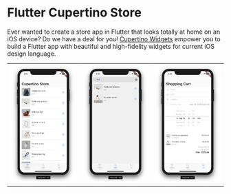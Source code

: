 # Flutter Cupertino Store

Ever wanted to create a store app in Flutter that looks totally at home on an 
iOS device? Do we have a deal for you! [Cupertino Widgets][cupertino-widgets] 
empower you to build a Flutter app with beautiful and high-fidelity widgets 
for current iOS design language.

<table>
 <tr>
  <td><img src='screenshots/product-list-tab.png' width='250' /></td>
  <td><img src='screenshots/search-tab.png' width='250' /></td>
  <td><img src='screenshots/shopping-cart-tab.png' width='250' /></td>
 </tr>
</table>

[cupertino-widgets]: https://flutter.dev/docs/development/ui/widgets/cupertino